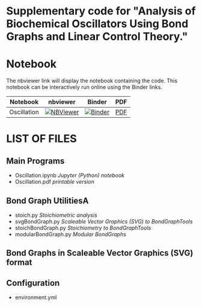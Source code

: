 # Supplementary code for "Analysis of Biochemical Oscillators Using Bond Graphs and Linear Control Theory."

# Notebook

The nbviewer link will display the notebook containing the code. This notebook can be interactively run online using the Binder links.

Notebook | nbviewer | Binder | PDF
--- | --- | --- | ---
Oscillation|[![NBViewer](https://github.com/jupyter/design/blob/master/logos/Badges/nbviewer_badge.svg)](https://nbviewer.jupyter.org/github/gawthrop/Oscillation24/blob/main/Oscillation.ipynb)|[![Binder](https://mybinder.org/badge_logo.svg)](https://mybinder.org/v2/gh/gawthrop/Oscillation24/main?filepath=Oscillation.ipynb)|[PDF](https://github.com/gawthrop/Oscillation24/blob/main/Oscillation.pdf)

# LIST OF FILES

## Main Programs

- Oscillation.ipynb *Jupyter (Python) notebook*
- Oscillation.pdf  *printable version*
  
## Bond Graph UtilitiesA

- stoich.py *Stoichiometric analysis*
- svgBondGraph.py *Scaleable Vector Graphics (SVG) to BondGraphTools*
- stoichBondGraph.py *Stoichiometry to BondGraphTools*
- modularBondGraph.py *Modular BondGraphs*

## Bond Graphs in Scaleable Vector Graphics (SVG) format


## Configuration
- environment.yml

